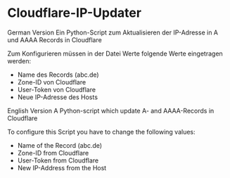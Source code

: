 # Cloudflare-IP-Updater
German Version
  Ein Python-Script zum Aktualisieren der IP-Adresse in A und AAAA Records in Cloudflare

  Zum Konfigurieren müssen in der Datei Werte folgende Werte eingetragen werden:
  -  Name des Records (abc.de)
  -  Zone-ID von Cloudflare
  -  User-Token von Cloudflare
  -  Neue IP-Adresse des Hosts

English Version
  A Python-script which update A- and AAAA-Records in Cloudflare
  
  To configure this Script you have to change the following values:
  - Name of the Record (abc.de)
  - Zone-ID from Cloudflare
  - User-Token from Cloudflare
  - New IP-Address from the Host
  
